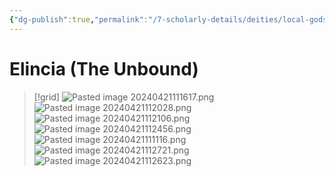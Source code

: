 ```yaml
---
{"dg-publish":true,"permalink":"/7-scholarly-details/deities/local-gods/elincia/"}
---
```


# Elincia (The Unbound)

>[!grid]
>![Pasted image 20240421111617.png](/img/user/x.%20Assets/Attachments/Pasted%20image%2020240421111617.png)
>![Pasted image 20240421112028.png](/img/user/x.%20Assets/Attachments/Pasted%20image%2020240421112028.png)
>![Pasted image 20240421112106.png](/img/user/x.%20Assets/Attachments/Pasted%20image%2020240421112106.png)
>![Pasted image 20240421112456.png](/img/user/x.%20Assets/Attachments/Pasted%20image%2020240421112456.png)
>![Pasted image 20240421111116.png](/img/user/x.%20Assets/Attachments/Pasted%20image%2020240421111116.png)
>![Pasted image 20240421112721.png](/img/user/x.%20Assets/Attachments/Pasted%20image%2020240421112721.png)
![Pasted image 20240421112623.png](/img/user/x.%20Assets/Attachments/Pasted%20image%2020240421112623.png)

